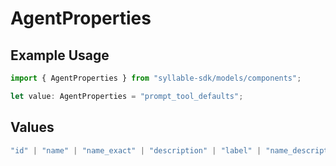 # AgentProperties

## Example Usage

```typescript
import { AgentProperties } from "syllable-sdk/models/components";

let value: AgentProperties = "prompt_tool_defaults";
```

## Values

```typescript
"id" | "name" | "name_exact" | "description" | "label" | "name_description" | "type" | "timezone" | "prompt_id" | "prompt_id_list" | "custom_message_id" | "languages" | "variables" | "prompt_tool_defaults" | "tool_headers" | "updated_at" | "last_updated_by"
```